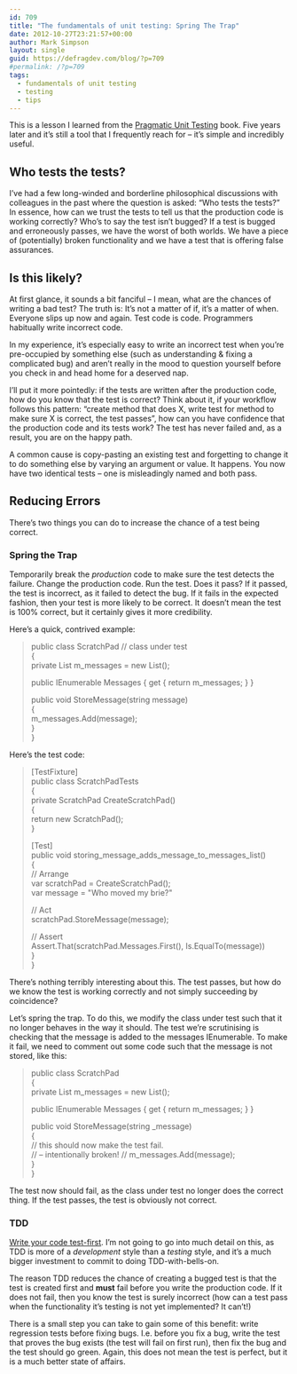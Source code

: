 ```yaml
---
id: 709
title: "The fundamentals of unit testing: Spring The Trap"
date: 2012-10-27T23:21:57+00:00
author: Mark Simpson
layout: single
guid: https://defragdev.com/blog/?p=709
#permalink: /?p=709
tags:
  - fundamentals of unit testing
  - testing
  - tips
---
```

This is a lesson I learned from the [Pragmatic Unit Testing](http://pragprog.com/book/utc2/pragmatic-unit-testing-in-c-with-nunit) book. Five years later and it’s still a tool that I frequently reach for – it’s simple and incredibly useful.

## Who tests the tests?

I’ve had a few long-winded and borderline philosophical discussions with colleagues in the past where the question is asked: “Who tests the tests?” In essence, how can we trust the tests to tell us that the production code is working correctly? Who’s to say the test isn’t bugged? If a test is bugged and erroneously passes, we have the worst of both worlds. We have a piece of (potentially) broken functionality and we have a test that is offering false assurances.

## Is this likely?

At first glance, it sounds a bit fanciful – I mean, what are the chances of writing a bad test? The truth is: It’s not a matter of if, it’s a matter of when. Everyone slips up now and again. Test code is code. Programmers habitually write incorrect code.

In my experience, it’s especially easy to write an incorrect test when you’re pre-occupied by something else (such as understanding & fixing a complicated bug) and aren’t really in the mood to question yourself before you check in and head home for a deserved nap. 

I’ll put it more pointedly: if the tests are written after the production code, how do you know that the test is correct? Think about it, if your workflow follows this pattern: “create method that does X, write test for method to make sure X is correct, the test passes”, how can you have confidence that the production code and its tests work? The test has never failed and, as a result, you are on the happy path. 

A common cause is copy-pasting an existing test and forgetting to change it to do something else by varying an argument or value. It happens. You now have two identical tests – one is misleadingly named and both pass.

## Reducing Errors

There’s two things you can do to increase the chance of a test being correct.

### 

<!--more-->

### Spring the Trap

Temporarily break the _production_ code to make sure the test detects the failure. Change the production code. Run the test. Does it pass? If it passed, the test is incorrect, as it failed to detect the bug. If it fails in the expected fashion, then your test is more likely to be correct. It doesn’t mean the test is 100% correct, but it certainly gives it more credibility.

Here’s a quick, contrived example:

> public class ScratchPad // class under test  
> {  
>  private List<string> m_messages = new List<string>();
> 
>  public IEnumerable<string> Messages { get { return m_messages; } }  
>   
>  public void StoreMessage(string message)  
>  {  
>  m_messages.Add(message);  
>  }  
> } 

Here’s the test code:

> [TestFixture]  
> public class ScratchPadTests  
> {  
>  private ScratchPad CreateScratchPad()  
>  {  
>  return new ScratchPad();  
>  }  
>   
>  [Test]  
>  public void storing\_message\_adds\_message\_to\_messages\_list()  
>  {  
>  // Arrange  
>  var scratchPad = CreateScratchPad();  
>  var message = "Who moved my brie?"  
>   
>  // Act  
>  scratchPad.StoreMessage(message);  
>   
>  // Assert  
>  Assert.That(scratchPad.Messages.First(), Is.EqualTo(message))  
>  }  
> }

There’s nothing terribly interesting about this. The test passes, but how do we know the test is working correctly and not simply succeeding by coincidence?

Let’s spring the trap. To do this, we modify the class under test such that it no longer behaves in the way it should. The test we’re scrutinising is checking that the message is added to the messages IEnumerable. To make it fail, we need to comment out some code such that the message is not stored, like this:

> public class ScratchPad  
> {  
>  private List<string> m_messages = new List<string>();
> 
>  public IEnumerable<string> Messages { get { return m_messages; } }  
>   
>  public void StoreMessage(string _message)  
>  {  
>  // this should now make the test fail.  
>  // – intentionally broken! // m_messages.Add(message);  
>  }  
> }

The test now should fail, as the class under test no longer does the correct thing. If the test passes, the test is obviously not correct. 

### TDD

[Write your code test-first](http://en.wikipedia.org/wiki/Test-driven_development). I’m not going to go into much detail on this, as TDD is more of a _development_ style than a _testing_ style, and it’s a much bigger investment to commit to doing TDD-with-bells-on. 

The reason TDD reduces the chance of creating a bugged test is that the test is created first and **must** fail before you write the production code. If it does not fail, then you know the test is surely incorrect (how can a test pass when the functionality it’s testing is not yet implemented? It can’t!) 

There is a small step you can take to gain some of this benefit: write regression tests before fixing bugs. I.e. before you fix a bug, write the test that proves the bug exists (the test will fail on first run), then fix the bug and the test should go green. Again, this does not mean the test is perfect, but it is a much better state of affairs.